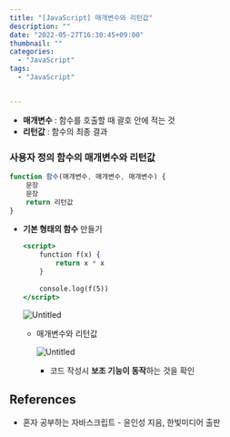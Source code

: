 ```yaml
---
title: "[JavaScript] 매개변수와 리턴값"
description: ""
date: "2022-05-27T16:30:45+09:00"
thumbnail: ""
categories:
  - "JavaScript"
tags:
  - "JavaScript"


---
```

<!--more-->

- **매개변수** : 함수를 호출할 때 괄호 안에 적는 것
- **리턴값** : 함수의 최종 결과

### 사용자 정의 함수의 매개변수와 리턴값

```jsx
function 함수(매개변수, 매개변수, 매개변수) {
	문장
	문장
	return 리턴값
}
```

- **기본 형태의 함수** 만들기
    
    ```jsx
    <script>
    	function f(x) {
    		return x * x
    	}
    	
    	console.log(f(5))
    </script>
    ```
    
    ![Untitled](/images/lang_javascript/study/JavaScript_매개변수와_리턴값/Untitled.png)
    
    - 매개변수와 리턴값
        
        ![Untitled](/images/lang_javascript/study/JavaScript_매개변수와_리턴값/Untitled%201.png)
        
        - 코드 작성시 **보조 기능이 동작**하는 것을 확인

## References

- 혼자 공부하는 자바스크립트 - 윤인성 지음, 한빛미디어 출판